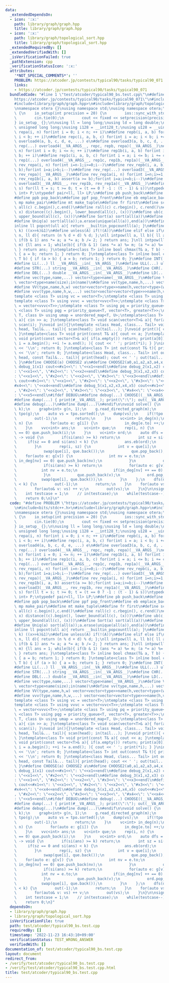 ```yaml
---
data:
  _extendedDependsOn:
  - icon: ':x:'
    path: library/graph/graph.hpp
    title: library/graph/graph.hpp
  - icon: ':x:'
    path: library/graph/topological_sort.hpp
    title: library/graph/topological_sort.hpp
  _extendedRequiredBy: []
  _extendedVerifiedWith: []
  _isVerificationFailed: true
  _pathExtension: cpp
  _verificationStatusIcon: ':x:'
  attributes:
    '*NOT_SPECIAL_COMMENTS*': ''
    PROBLEM: https://atcoder.jp/contests/typical90/tasks/typical90_071
    links:
    - https://atcoder.jp/contests/typical90/tasks/typical90_071
  bundledCode: "#line 1 \"test/atcoder/typical90_bs.test.cpp\"\n#define PROBLEM \"\
    https://atcoder.jp/contests/typical90/tasks/typical90_071\"\n#include<bits/stdc++.h>\n\
    #include<library/graph/graph.hpp>\n#include<library/graph/topological_sort.hpp>\n\
    \nnamespace otera {}\nusing namespace std;\nusing namespace otera;\n\nstruct io_setup\
    \ {\n    io_setup(int precision = 20) {\n        ios::sync_with_stdio(false);\n\
    \        cin.tie(0);\n        cout << fixed << setprecision(precision);\n    }\n\
    } io_setup_ {};\n\nusing ll = long long;\nusing ld = long double;\nusing ull =\
    \ unsigned long long;\nusing i128 = __int128_t;\nusing u128 = __uint128_t;\n#define\
    \ repa(i, n) for(int i = 0; i < n; ++ i)\n#define repb(i, a, b) for(int i = a;\
    \ i < b; ++ i)\n#define repc(i, a, b, c) for(int i = a; i < b; i += c)\n#define\
    \ overload4(a, b, c, d, e, ...) e\n#define overload3(a, b, c, d, ...) d\n#define\
    \ rep(...) overload4(__VA_ARGS__, repc, repb, repa)(__VA_ARGS__)\n#define rep1a(i,\
    \ n) for(int i = 0; i <= n; ++ i)\n#define rep1b(i, a, b) for(int i = a; i <=\
    \ b; ++ i)\n#define rep1c(i, a, b, c) for(int i = a; i <= b; i += c)\n#define\
    \ rep1(...) overload4(__VA_ARGS__, rep1c, rep1b, rep1a)(__VA_ARGS__)\n#define\
    \ rev_repa(i, n) for(int i=n-1;i>=0;i--)\n#define rev_repb(i, a, b) assert(a >\
    \ b);for(int i=a;i>b;i--)\n#define rev_rep(...) overload3(__VA_ARGS__, rev_repb,\
    \ rev_repa)(__VA_ARGS__)\n#define rev_rep1a(i, n) for(int i=n;i>=1;i--)\n#define\
    \ rev_rep1b(i, a, b) assert(a >= b);for(int i=a;i>=b;i--)\n#define rev_rep1(...)\
    \ overload3(__VA_ARGS__, rev_rep1b, rev_rep1a)(__VA_ARGS__)\n#define for_subset(t,\
    \ s) for(ll t = s; t >= 0; t = (t == 0 ? -1 : (t - 1) & s))\ntypedef pair<int,\
    \ int> P;\ntypedef pair<ll, ll> LP;\n#define pb push_back\n#define pf push_front\n\
    #define ppb pop_back\n#define ppf pop_front\n#define eb emplace_back\n#define\
    \ mp make_pair\n#define mt make_tuple\n#define fr first\n#define sc second\n#define\
    \ all(c) c.begin(),c.end()\n#define rall(c) c.rbegin(), c.rend()\n#define lb(c,\
    \ x) distance((c).begin(), lower_bound(all(c), (x)))\n#define ub(c, x) distance((c).begin(),\
    \ upper_bound(all(c), (x)))\n#define Sort(a) sort(all(a))\n#define Rev(a) reverse(all(a))\n\
    #define Uniq(a) sort(all(a));a.erase(unique(all(a)),end(a))\n#define si(c) (int)(c).size()\n\
    inline ll popcnt(ull a){ return __builtin_popcountll(a); }\n#define kth_bit(x,\
    \ k) ((x>>k)&1)\n#define unless(A) if(!(A))\n#define elif else if\nll modulo(ll\
    \ n, ll d){ return (n % d + d) % d; };\nll intpow(ll a, ll b){ ll ans = 1; while(b){\
    \ if(b & 1) ans *= a; a *= a; b /= 2; } return ans; }\nll intpow(ll a, ll b, ll\
    \ m) {ll ans = 1; while(b){ if(b & 1) (ans *= a) %= m; (a *= a) %= m; b /= 2;\
    \ } return ans; }\ntemplate<class T> inline bool chmax(T& a, T b) { if (a < b)\
    \ { a = b; return 1; } return 0; }\ntemplate<class T> inline bool chmin(T& a,\
    \ T b) { if (a > b) { a = b; return 1; } return 0; }\n#define INT(...) int __VA_ARGS__;in(__VA_ARGS__)\n\
    #define LL(...) ll __VA_ARGS__;in(__VA_ARGS__)\n#define ULL(...) ull __VA_ARGS__;in(__VA_ARGS__)\n\
    #define STR(...) string __VA_ARGS__;in(__VA_ARGS__)\n#define CHR(...) char __VA_ARGS__;in(__VA_ARGS__)\n\
    #define DBL(...) double __VA_ARGS__;in(__VA_ARGS__)\n#define LD(...) ld __VA_ARGS__;in(__VA_ARGS__)\n\
    #define vec(type,name,...) vector<type>name(__VA_ARGS__)\n#define VEC(type,name,size)\
    \ vector<type>name(size);in(name)\n#define vv(type,name,h,...) vector<vector<type>>name(h,vector<type>(__VA_ARGS__))\n\
    #define VV(type,name,h,w) vector<vector<type>>name(h,vector<type>(w));in(name)\n\
    #define vvv(type,name,h,w,...) vector<vector<vector<type>>>name(h,vector<vector<type>>(w,vector<type>(__VA_ARGS__)))\n\
    template <class T> using vc = vector<T>;\ntemplate <class T> using vvc = vector<vc<T>>;\n\
    template <class T> using vvvc = vector<vvc<T>>;\ntemplate <class T> using vvvvc\
    \ = vector<vvvc<T>>;\ntemplate <class T> using pq = priority_queue<T>;\ntemplate\
    \ <class T> using pqg = priority_queue<T, vector<T>, greater<T>>;\ntemplate <class\
    \ T, class U> using umap = unordered_map<T, U>;\ntemplate<class T> void scan(T&\
    \ a){ cin >> a; }\ntemplate<class T> void scan(vector<T>& a){ for(auto&& i : a)\
    \ scan(i); }\nvoid in(){}\ntemplate <class Head, class... Tail> void in(Head&\
    \ head, Tail&... tail){ scan(head); in(tail...); }\nvoid print(){ cout << ' ';\
    \ }\ntemplate<class T> void print(const T& a){ cout << a; }\ntemplate<class T>\
    \ void print(const vector<T>& a){ if(a.empty()) return; print(a[0]); for(auto\
    \ i = a.begin(); ++i != a.end(); ){ cout << ' '; print(*i); } }\nint out(){ cout\
    \ << '\\n'; return 0; }\ntemplate<class T> int out(const T& t){ print(t); cout\
    \ << '\\n'; return 0; }\ntemplate<class Head, class... Tail> int out(const Head&\
    \ head, const Tail&... tail){ print(head); cout << ' '; out(tail...); return 0;\
    \ }\n#define CHOOSE(a) CHOOSE2 a\n#define CHOOSE2(a0,a1,a2,a3,a4,x,...) x\n#define\
    \ debug_1(x1) cout<<#x1<<\": \"<<x1<<endl\n#define debug_2(x1,x2) cout<<#x1<<\"\
    : \"<<x1<<\", \"#x2<<\": \"<<x2<<endl\n#define debug_3(x1,x2,x3) cout<<#x1<<\"\
    : \"<<x1<<\", \"#x2<<\": \"<<x2<<\", \"#x3<<\": \"<<x3<<endl\n#define debug_4(x1,x2,x3,x4)\
    \ cout<<#x1<<\": \"<<x1<<\", \"#x2<<\": \"<<x2<<\", \"#x3<<\": \"<<x3<<\", \"\
    #x4<<\": \"<<x4<<endl\n#define debug_5(x1,x2,x3,x4,x5) cout<<#x1<<\": \"<<x1<<\"\
    , \"#x2<<\": \"<<x2<<\", \"#x3<<\": \"<<x3<<\", \"#x4<<\": \"<<x4<<\", \"#x5<<\"\
    : \"<<x5<<endl\n#ifdef DEBUG\n#define debug(...) CHOOSE((__VA_ARGS__,debug_5,debug_4,debug_3,debug_2,debug_1,~))(__VA_ARGS__)\n\
    #define dump(...) { print(#__VA_ARGS__); print(\":\"); out(__VA_ARGS__); }\n#else\n\
    #define debug(...)\n#define dump(...)\n#endif\n\nvoid solve() {\n    INT(n, m,\
    \ k);\n    graph<int> g(n, 1);\n    g.read_directed_graph(m);\n    topological_sort<graph<int>>\
    \ tpo(g);\n    auto vs = tpo.sorted();\n    dump(vs);\n    if(!tpo.is_dag()) {\n\
    \        out(-1);\n        return;\n    }\n    vc<int> in_deg(n);\n    rep(i,\
    \ n) {\n        for(auto e: g[i]) {\n            in_deg[e.to] ++;\n        }\n\
    \    }\n    vvc<int> ans;\n    vc<int> que;\n    rep(i, n) {\n        if(in_deg[i]\
    \ == 0) que.push_back(i);\n    }\n    vc<int> ord;\n    auto dfs = [&](auto&&dfs)\
    \ -> void {\n        if(si(ans) >= k) return;\n        int sz = si(que);\n   \
    \     if(sz == 0 and si(ans) < k) {\n            ans.eb(ord);\n            return;\n\
    \        }\n        rep(i, sz) {\n            int v = que[i];\n            ord.push_back(v);\n\
    \            swap(que[i], que.back());\n            que.pop_back();\n        \
    \    for(auto e: g[v]) {\n                int nv = e.to;\n                if(--\
    \ in_deg[nv] == 0) que.push_back(nv);\n            }\n            dfs(dfs);\n\
    \            if(si(ans) >= k) return;\n            for(auto e: g[v]) {\n     \
    \           int nv = e.to;\n                if(in_deg[nv] ++ == 0) que.pop_back();\n\
    \            }\n            que.push_back(v);\n            ord.pop_back();\n \
    \           swap(que[i], que.back());\n        }\n    };\n    dfs(dfs);\n    if(si(ans)\
    \ < k) {\n        out(-1);\n        return;\n    }\n    for(auto vs: ans) {\n\
    \        for(auto& v: vs) ++ v;\n        out(vs);\n    }\n}\n\nsigned main() {\n\
    \    int testcase = 1;\n    // in(testcase);\n    while(testcase--) solve();\n\
    \    return 0;\n}\n"
  code: "#define PROBLEM \"https://atcoder.jp/contests/typical90/tasks/typical90_071\"\
    \n#include<bits/stdc++.h>\n#include<library/graph/graph.hpp>\n#include<library/graph/topological_sort.hpp>\n\
    \nnamespace otera {}\nusing namespace std;\nusing namespace otera;\n\nstruct io_setup\
    \ {\n    io_setup(int precision = 20) {\n        ios::sync_with_stdio(false);\n\
    \        cin.tie(0);\n        cout << fixed << setprecision(precision);\n    }\n\
    } io_setup_ {};\n\nusing ll = long long;\nusing ld = long double;\nusing ull =\
    \ unsigned long long;\nusing i128 = __int128_t;\nusing u128 = __uint128_t;\n#define\
    \ repa(i, n) for(int i = 0; i < n; ++ i)\n#define repb(i, a, b) for(int i = a;\
    \ i < b; ++ i)\n#define repc(i, a, b, c) for(int i = a; i < b; i += c)\n#define\
    \ overload4(a, b, c, d, e, ...) e\n#define overload3(a, b, c, d, ...) d\n#define\
    \ rep(...) overload4(__VA_ARGS__, repc, repb, repa)(__VA_ARGS__)\n#define rep1a(i,\
    \ n) for(int i = 0; i <= n; ++ i)\n#define rep1b(i, a, b) for(int i = a; i <=\
    \ b; ++ i)\n#define rep1c(i, a, b, c) for(int i = a; i <= b; i += c)\n#define\
    \ rep1(...) overload4(__VA_ARGS__, rep1c, rep1b, rep1a)(__VA_ARGS__)\n#define\
    \ rev_repa(i, n) for(int i=n-1;i>=0;i--)\n#define rev_repb(i, a, b) assert(a >\
    \ b);for(int i=a;i>b;i--)\n#define rev_rep(...) overload3(__VA_ARGS__, rev_repb,\
    \ rev_repa)(__VA_ARGS__)\n#define rev_rep1a(i, n) for(int i=n;i>=1;i--)\n#define\
    \ rev_rep1b(i, a, b) assert(a >= b);for(int i=a;i>=b;i--)\n#define rev_rep1(...)\
    \ overload3(__VA_ARGS__, rev_rep1b, rev_rep1a)(__VA_ARGS__)\n#define for_subset(t,\
    \ s) for(ll t = s; t >= 0; t = (t == 0 ? -1 : (t - 1) & s))\ntypedef pair<int,\
    \ int> P;\ntypedef pair<ll, ll> LP;\n#define pb push_back\n#define pf push_front\n\
    #define ppb pop_back\n#define ppf pop_front\n#define eb emplace_back\n#define\
    \ mp make_pair\n#define mt make_tuple\n#define fr first\n#define sc second\n#define\
    \ all(c) c.begin(),c.end()\n#define rall(c) c.rbegin(), c.rend()\n#define lb(c,\
    \ x) distance((c).begin(), lower_bound(all(c), (x)))\n#define ub(c, x) distance((c).begin(),\
    \ upper_bound(all(c), (x)))\n#define Sort(a) sort(all(a))\n#define Rev(a) reverse(all(a))\n\
    #define Uniq(a) sort(all(a));a.erase(unique(all(a)),end(a))\n#define si(c) (int)(c).size()\n\
    inline ll popcnt(ull a){ return __builtin_popcountll(a); }\n#define kth_bit(x,\
    \ k) ((x>>k)&1)\n#define unless(A) if(!(A))\n#define elif else if\nll modulo(ll\
    \ n, ll d){ return (n % d + d) % d; };\nll intpow(ll a, ll b){ ll ans = 1; while(b){\
    \ if(b & 1) ans *= a; a *= a; b /= 2; } return ans; }\nll intpow(ll a, ll b, ll\
    \ m) {ll ans = 1; while(b){ if(b & 1) (ans *= a) %= m; (a *= a) %= m; b /= 2;\
    \ } return ans; }\ntemplate<class T> inline bool chmax(T& a, T b) { if (a < b)\
    \ { a = b; return 1; } return 0; }\ntemplate<class T> inline bool chmin(T& a,\
    \ T b) { if (a > b) { a = b; return 1; } return 0; }\n#define INT(...) int __VA_ARGS__;in(__VA_ARGS__)\n\
    #define LL(...) ll __VA_ARGS__;in(__VA_ARGS__)\n#define ULL(...) ull __VA_ARGS__;in(__VA_ARGS__)\n\
    #define STR(...) string __VA_ARGS__;in(__VA_ARGS__)\n#define CHR(...) char __VA_ARGS__;in(__VA_ARGS__)\n\
    #define DBL(...) double __VA_ARGS__;in(__VA_ARGS__)\n#define LD(...) ld __VA_ARGS__;in(__VA_ARGS__)\n\
    #define vec(type,name,...) vector<type>name(__VA_ARGS__)\n#define VEC(type,name,size)\
    \ vector<type>name(size);in(name)\n#define vv(type,name,h,...) vector<vector<type>>name(h,vector<type>(__VA_ARGS__))\n\
    #define VV(type,name,h,w) vector<vector<type>>name(h,vector<type>(w));in(name)\n\
    #define vvv(type,name,h,w,...) vector<vector<vector<type>>>name(h,vector<vector<type>>(w,vector<type>(__VA_ARGS__)))\n\
    template <class T> using vc = vector<T>;\ntemplate <class T> using vvc = vector<vc<T>>;\n\
    template <class T> using vvvc = vector<vvc<T>>;\ntemplate <class T> using vvvvc\
    \ = vector<vvvc<T>>;\ntemplate <class T> using pq = priority_queue<T>;\ntemplate\
    \ <class T> using pqg = priority_queue<T, vector<T>, greater<T>>;\ntemplate <class\
    \ T, class U> using umap = unordered_map<T, U>;\ntemplate<class T> void scan(T&\
    \ a){ cin >> a; }\ntemplate<class T> void scan(vector<T>& a){ for(auto&& i : a)\
    \ scan(i); }\nvoid in(){}\ntemplate <class Head, class... Tail> void in(Head&\
    \ head, Tail&... tail){ scan(head); in(tail...); }\nvoid print(){ cout << ' ';\
    \ }\ntemplate<class T> void print(const T& a){ cout << a; }\ntemplate<class T>\
    \ void print(const vector<T>& a){ if(a.empty()) return; print(a[0]); for(auto\
    \ i = a.begin(); ++i != a.end(); ){ cout << ' '; print(*i); } }\nint out(){ cout\
    \ << '\\n'; return 0; }\ntemplate<class T> int out(const T& t){ print(t); cout\
    \ << '\\n'; return 0; }\ntemplate<class Head, class... Tail> int out(const Head&\
    \ head, const Tail&... tail){ print(head); cout << ' '; out(tail...); return 0;\
    \ }\n#define CHOOSE(a) CHOOSE2 a\n#define CHOOSE2(a0,a1,a2,a3,a4,x,...) x\n#define\
    \ debug_1(x1) cout<<#x1<<\": \"<<x1<<endl\n#define debug_2(x1,x2) cout<<#x1<<\"\
    : \"<<x1<<\", \"#x2<<\": \"<<x2<<endl\n#define debug_3(x1,x2,x3) cout<<#x1<<\"\
    : \"<<x1<<\", \"#x2<<\": \"<<x2<<\", \"#x3<<\": \"<<x3<<endl\n#define debug_4(x1,x2,x3,x4)\
    \ cout<<#x1<<\": \"<<x1<<\", \"#x2<<\": \"<<x2<<\", \"#x3<<\": \"<<x3<<\", \"\
    #x4<<\": \"<<x4<<endl\n#define debug_5(x1,x2,x3,x4,x5) cout<<#x1<<\": \"<<x1<<\"\
    , \"#x2<<\": \"<<x2<<\", \"#x3<<\": \"<<x3<<\", \"#x4<<\": \"<<x4<<\", \"#x5<<\"\
    : \"<<x5<<endl\n#ifdef DEBUG\n#define debug(...) CHOOSE((__VA_ARGS__,debug_5,debug_4,debug_3,debug_2,debug_1,~))(__VA_ARGS__)\n\
    #define dump(...) { print(#__VA_ARGS__); print(\":\"); out(__VA_ARGS__); }\n#else\n\
    #define debug(...)\n#define dump(...)\n#endif\n\nvoid solve() {\n    INT(n, m,\
    \ k);\n    graph<int> g(n, 1);\n    g.read_directed_graph(m);\n    topological_sort<graph<int>>\
    \ tpo(g);\n    auto vs = tpo.sorted();\n    dump(vs);\n    if(!tpo.is_dag()) {\n\
    \        out(-1);\n        return;\n    }\n    vc<int> in_deg(n);\n    rep(i,\
    \ n) {\n        for(auto e: g[i]) {\n            in_deg[e.to] ++;\n        }\n\
    \    }\n    vvc<int> ans;\n    vc<int> que;\n    rep(i, n) {\n        if(in_deg[i]\
    \ == 0) que.push_back(i);\n    }\n    vc<int> ord;\n    auto dfs = [&](auto&&dfs)\
    \ -> void {\n        if(si(ans) >= k) return;\n        int sz = si(que);\n   \
    \     if(sz == 0 and si(ans) < k) {\n            ans.eb(ord);\n            return;\n\
    \        }\n        rep(i, sz) {\n            int v = que[i];\n            ord.push_back(v);\n\
    \            swap(que[i], que.back());\n            que.pop_back();\n        \
    \    for(auto e: g[v]) {\n                int nv = e.to;\n                if(--\
    \ in_deg[nv] == 0) que.push_back(nv);\n            }\n            dfs(dfs);\n\
    \            if(si(ans) >= k) return;\n            for(auto e: g[v]) {\n     \
    \           int nv = e.to;\n                if(in_deg[nv] ++ == 0) que.pop_back();\n\
    \            }\n            que.push_back(v);\n            ord.pop_back();\n \
    \           swap(que[i], que.back());\n        }\n    };\n    dfs(dfs);\n    if(si(ans)\
    \ < k) {\n        out(-1);\n        return;\n    }\n    for(auto vs: ans) {\n\
    \        for(auto& v: vs) ++ v;\n        out(vs);\n    }\n}\n\nsigned main() {\n\
    \    int testcase = 1;\n    // in(testcase);\n    while(testcase--) solve();\n\
    \    return 0;\n}"
  dependsOn:
  - library/graph/graph.hpp
  - library/graph/topological_sort.hpp
  isVerificationFile: true
  path: test/atcoder/typical90_bs.test.cpp
  requiredBy: []
  timestamp: '2022-11-23 16:43:10+09:00'
  verificationStatus: TEST_WRONG_ANSWER
  verifiedWith: []
documentation_of: test/atcoder/typical90_bs.test.cpp
layout: document
redirect_from:
- /verify/test/atcoder/typical90_bs.test.cpp
- /verify/test/atcoder/typical90_bs.test.cpp.html
title: test/atcoder/typical90_bs.test.cpp
---
```

